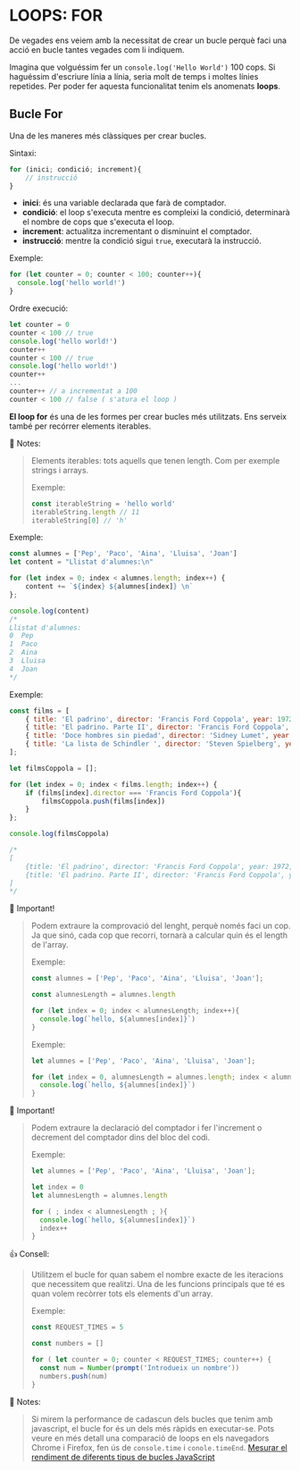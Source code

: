 # LOOPS: FOR

De vegades ens veiem amb la necessitat de crear un bucle perquè faci una acció en bucle tantes vegades com li indiquem. 

Imagina que volguéssim fer un ```console.log('Hello World')``` 100 cops. Si haguéssim d'escriure línia a línia, seria molt de temps i moltes línies repetides. Per poder fer aquesta funcionalitat tenim els anomenats **loops**.

## **Bucle For**

Una de les maneres més clàssiques per crear bucles. 

Sintaxi:

```js
for (inici; condició; increment){
    // instrucció
}
```
- **inici**: és una variable declarada que farà de comptador.
- **condició**: el loop s'executa mentre es compleixi la condició, determinarà el nombre de cops que s'executa el loop.
- **increment**: actualitza incrementant o disminuint el comptador.
- **instrucció**: mentre la condició sigui ```true```, executarà la instrucció.

Exemple:

```js
for (let counter = 0; counter < 100; counter++){
  console.log('hello world!')
}
```
Ordre execució:

```js
let counter = 0
counter < 100 // true
console.log('hello world!')
counter++ 
counter < 100 // true
console.log('hello world!')
counter++
...
counter++ // a incrementat a 100
counter < 100 // false ( s'atura el loop )
```

**El loop for** és una de les formes per crear bucles més utilitzats. Ens serveix també per recórrer elements iterables.

📝 Notes:

> Elements iterables: tots aquells que tenen length. Com per exemple strings i arrays.
> 
> Exemple:
> 
> ```js
> const iterableString = 'hello world'
> iterableString.length // 11
> iterableString[0] // 'h'
> ```

Exemple:

```js
const alumnes = ['Pep', 'Paco', 'Aina', 'Lluisa', 'Joan']
let content = "Llistat d'alumnes:\n"

for (let index = 0; index < alumnes.length; index++) {
    content += `${index} ${alumnes[index]} \n`
};

console.log(content)
/*
Llistat d'alumnes:
0  Pep 
1  Paco 
2  Aina 
3  Lluisa 
4  Joan 
*/
```

Exemple:

```js
const films = [
    { title: 'El padrino', director: 'Francis Ford Coppola', year: 1972, score: 9 },
    { title: 'El padrino. Parte II', director: 'Francis Ford Coppola', year: 1974, score: 8.9 },
    { title: 'Doce hombres sin piedad', director: 'Sidney Lumet', year: 1957, score: 8.7 },
    { title: 'La lista de Schindler ', director: 'Steven Spielberg', year: 1993, score: 8.6 },
];

let filmsCoppola = [];

for (let index = 0; index < films.length; index++) {
    if (films[index].director === 'Francis Ford Coppola'){
        filmsCoppola.push(films[index])
    }
};

console.log(filmsCoppola)

/*
[
    {title: 'El padrino', director: 'Francis Ford Coppola', year: 1972, score: 9},
    {title: 'El padrino. Parte II', director: 'Francis Ford Coppola', year: 1974, score: 8.9},
]
*/
```

🚨 Important!
> Podem extraure la comprovació del lenght, perquè només faci un cop. Ja que sinó, cada cop que recorri, tornarà a calcular quin és el length de l'array.
> 
> Exemple:
> 
> ```js
> const alumnes = ['Pep', 'Paco', 'Aina', 'Lluisa', 'Joan'];
> 
> const alumnesLength = alumnes.length
> 
> for (let index = 0; index < alumnesLength; index++){
>   console.log(`hello, ${alumnes[index]}`)
> }
> ```
> 
> Exemple:
> 
> ```js
> let alumnes = ['Pep', 'Paco', 'Aina', 'Lluisa', 'Joan'];
> 
> for (let index = 0, alumnesLength = alumnes.length; index < alumnesLength; index++){
>   console.log(`hello, ${alumnes[index]}`)
> }
> ```

🚨 Important!
> Podem extraure la declaració del comptador i fer l'increment o decrement del comptador dins del bloc del codi.
> 
> Exemple:
> 
> ```js
> let alumnes = ['Pep', 'Paco', 'Aina', 'Lluisa', 'Joan'];
> 
> let index = 0
> let alumnesLength = alumnes.length
> 
> for ( ; index < alumnesLength ; ){
>   console.log(`hello, ${alumnes[index]}`)
>   index++
> }
> ```

👍 Consell:

> Utilitzem el bucle for quan sabem el nombre exacte de les iteracions que necessitem que realitzi. Una de les funcions principals que té es quan volem recòrrer tots els elements d'un array.
>
> Exemple:
> 
> ```js
> const REQUEST_TIMES = 5
> 
> const numbers = []
> 
> for ( let counter = 0; counter < REQUEST_TIMES; counter++) {
>   const num = Number(prompt('Introdueix un nombre'))
>   numbers.push(num)
> }
> ```

📝 Notes:
> Si mirem la performance de cadascun dels bucles que tenim amb javascript, el bucle for és un dels més ràpids en executar-se. Pots veure en més detall una comparació de loops en els navegadors Chrome i Firefox, fen ús de ```console.time``` i ```conole.timeEnd```. [Mesurar el rendiment de diferents tipus de bucles JavaScript](https://blog.bitsrc.io/measuring-performance-of-different-javascript-loop-types-c0e9b1d193ed)
